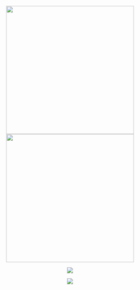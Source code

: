 <p align="center" style="display: flex; flex-direction: column; align-items: center;">
  <a href="https://github.com/moesha463">
    <img src="https://github-readme-stats.vercel.app/api?username=moesha463&show_icons=true&theme=tokyonight" width="350" />
  </a>
  <a href="https://github.com/moesha463">
    <img src="https://streak-stats.demolab.com?user=moesha463&theme=tokyonight&hide_border=true" width="350" />
  </a>
</p>

<p align="center">
  <a href="https://www.codewars.com/users/moesha463">
    <img src="https://www.codewars.com/users/moesha463/badges/large"/>
  </a>
</p>

<p align="center">
  <a href="https://github.com/moesha463">
    <img src="https://github-profile-trophy.vercel.app/?username=moesha463&theme=tokyonight"/>
  </a>
</p>
